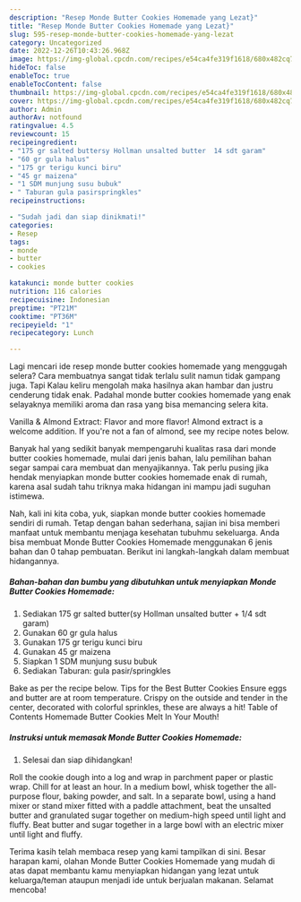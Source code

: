 ```yaml
---
description: "Resep Monde Butter Cookies Homemade yang Lezat}"
title: "Resep Monde Butter Cookies Homemade yang Lezat}"
slug: 595-resep-monde-butter-cookies-homemade-yang-lezat
category: Uncategorized
date: 2022-12-26T10:43:26.968Z
image: https://img-global.cpcdn.com/recipes/e54ca4fe319f1618/680x482cq70/monde-butter-cookies-homemade-foto-resep-utama.jpg
hideToc: false
enableToc: true
enableTocContent: false
thumbnail: https://img-global.cpcdn.com/recipes/e54ca4fe319f1618/680x482cq70/monde-butter-cookies-homemade-foto-resep-utama.jpg
cover: https://img-global.cpcdn.com/recipes/e54ca4fe319f1618/680x482cq70/monde-butter-cookies-homemade-foto-resep-utama.jpg
author: Admin
authorAv: notfound
ratingvalue: 4.5
reviewcount: 15
recipeingredient:
- "175 gr salted buttersy Hollman unsalted butter  14 sdt garam"
- "60 gr gula halus"
- "175 gr terigu kunci biru"
- "45 gr maizena"
- "1 SDM munjung susu bubuk"
- " Taburan gula pasirspringkles"
recipeinstructions:

- "Sudah jadi dan siap dinikmati!"
categories:
- Resep
tags:
- monde
- butter
- cookies

katakunci: monde butter cookies 
nutrition: 116 calories
recipecuisine: Indonesian
preptime: "PT21M"
cooktime: "PT36M"
recipeyield: "1"
recipecategory: Lunch

---
```



Lagi mencari ide resep monde butter cookies homemade yang menggugah selera? Cara membuatnya sangat tidak terlalu sulit namun tidak gampang juga. Tapi Kalau keliru mengolah maka hasilnya akan hambar dan justru cenderung tidak enak. Padahal monde butter cookies homemade yang enak selayaknya memiliki aroma dan rasa yang bisa memancing selera kita.


Vanilla &amp; Almond Extract: Flavor and more flavor! Almond extract is a welcome addition. If you&#39;re not a fan of almond, see my recipe notes below.

Banyak hal yang sedikit banyak mempengaruhi kualitas rasa dari monde butter cookies homemade, mulai dari jenis bahan, lalu pemilihan bahan segar sampai cara membuat dan menyajikannya. Tak perlu pusing jika hendak menyiapkan monde butter cookies homemade enak di rumah, karena asal sudah tahu triknya maka hidangan ini mampu jadi suguhan istimewa.


Nah, kali ini kita coba, yuk, siapkan monde butter cookies homemade sendiri di rumah. Tetap dengan bahan sederhana, sajian ini bisa memberi manfaat untuk membantu menjaga kesehatan tubuhmu sekeluarga. Anda bisa membuat Monde Butter Cookies Homemade menggunakan 6 jenis bahan dan 0 tahap pembuatan. Berikut ini langkah-langkah dalam membuat hidangannya.

<!--inarticleads1-->

##### Bahan-bahan dan bumbu yang dibutuhkan untuk menyiapkan Monde Butter Cookies Homemade:

1. Sediakan 175 gr salted butter(sy Hollman unsalted butter + 1/4 sdt garam)
1. Gunakan 60 gr gula halus
1. Gunakan 175 gr terigu kunci biru
1. Gunakan 45 gr maizena
1. Siapkan 1 SDM munjung susu bubuk
1. Sediakan  Taburan: gula pasir/springkles


Bake as per the recipe below. Tips for the Best Butter Cookies Ensure eggs and butter are at room temperature. Crispy on the outside and tender in the center, decorated with colorful sprinkles, these are always a hit! Table of Contents Homemade Butter Cookies Melt In Your Mouth! 

<!--inarticleads2-->

##### Instruksi untuk memasak Monde Butter Cookies Homemade:


1. Selesai dan siap dihidangkan!

Roll the cookie dough into a log and wrap in parchment paper or plastic wrap. Chill for at least an hour. In a medium bowl, whisk together the all-purpose flour, baking powder, and salt. In a separate bowl, using a hand mixer or stand mixer fitted with a paddle attachment, beat the unsalted butter and granulated sugar together on medium-high speed until light and fluffy. Beat butter and sugar together in a large bowl with an electric mixer until light and fluffy. 

Terima kasih telah membaca resep yang kami tampilkan di sini. Besar harapan kami, olahan Monde Butter Cookies Homemade yang mudah di atas dapat membantu kamu menyiapkan hidangan yang lezat untuk keluarga/teman ataupun menjadi ide untuk berjualan makanan. Selamat mencoba!
